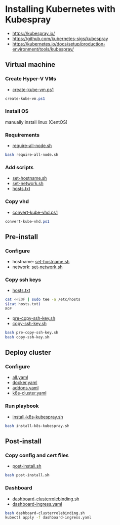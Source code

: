 # Installing Kubernetes with Kubespray

- https://kubespray.io/
- https://github.com/kubernetes-sigs/kubespray
- https://kubernetes.io/docs/setup/production-environment/tools/kubespray/

## Virtual machine

### Create Hyper-V VMs

- [create-kube-vm.ps1](/kubernetes/install/create-kube-vm.ps1)

```powershell
create-kube-vm.ps1
```

### Install OS

manually install linux (CentOS)

### Requirements

- [require-all-node.sh](/kubernetes/install/require-all-node.sh)

```bash
bash require-all-node.sh
```

### Add scripts

- [set-hostname.sh](/kubernetes/install/set-hostname.sh)
- [set-network.sh](/kubernetes/install/set-network.sh)
- [hosts.txt](/kubernetes/install/hosts.txt)

### Copy vhd

- [convert-kube-vhd.ps1](/kubernetes/install/convert-kube-vhd.ps1)

```powershell
convert-kube-vhd.ps1
```

## Pre-install

### Configure

- hostname: [set-hostname.sh](/kubernetes/install/set-hostname.sh)
- network: [set-network.sh](/kubernetes/install/set-network.sh)

### Copy ssh keys

- [hosts.txt](/kubernetes/install/hosts.txt)

```bash
cat <<EOF | sudo tee -a /etc/hosts
$(cat hosts.txt)
EOF
```

- [pre-copy-ssh-key.sh](/kubernetes/install/pre-copy-ssh-key.sh)
- [copy-ssh-key.sh](/kubernetes/install/copy-ssh-key.sh)

```bash
bash pre-copy-ssh-key.sh
bash copy-ssh-key.sh
```

## Deploy cluster

### Configure

- [all.yaml](/kubernetes/install/all.yaml)
- [docker.yaml](/kubernetes/install/docker.yaml)
- [addons.yaml](/kubernetes/install/addons.yaml)
- [k8s-cluster.yaml](/kubernetes/install/k8s-cluster.yaml)

### Run playbook

- [install-k8s-kubespray.sh](/kubernetes/install/install-k8s-kubespray.sh)

```bash
bash install-k8s-kubespray.sh
```

## Post-install

### Copy config and cert files

- [post-install.sh](/kubernetes/install/post-install.sh)

```bash
bash post-install.sh
```

### Dashboard

- [dashboard-clusterrolebinding.sh](/kubernetes/install/dashboard-clusterrolebinding.sh)
- [dashboard-ingress.yaml](/kubernetes/install/dashboard-ingress.yaml)

```bash
bash dashboard-clusterrolebinding.sh
kubectl apply -f dashboard-ingress.yaml
```
